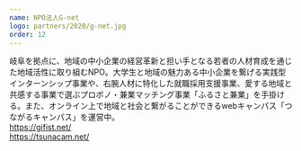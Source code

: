 ```yaml
---
name: NPO法人G-net
logo: partners/2020/g-net.jpg
order: 12
---
```

岐阜を拠点に、地域の中小企業の経営革新と担い手となる若者の人材育成を通じた地域活性に取り組むNPO。大学生と地域の魅力ある中小企業を繋げる実践型インターンシップ事業や、右腕人材に特化した就職採用支援事業、愛する地域と共感する事業で選ぶプロボノ・兼業マッチング事業「ふるさと兼業」を手掛ける。また、オンライン上で地域と社会と繋がることができるwebキャンパス「つながるキャンパス」を運営中。  
https://gifist.net/  
https://tsunacam.net/
